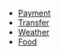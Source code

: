 - [Payment](payment.md)
- [Transfer](transfer.md)
- [Weather](weather.md)
- [Food](food.md)

<!-- 
**CONTACT INFO**  
* [GitHub Repository](https://github.com/hibbitts-design/docsify-open-publishing-starter-kit/)  
* [ReadMe](https://github.com/hibbitts-design/docsify-open-publishing-starter-kit/blob/main/README.md)   -->
<!-- 
<form action="https://github.com/hibbitts-design/docsify-open-publishing-starter-kit/generate" target="_blank">
  <input type="submit" value="Use this Template on GitHub" style="cursor: pointer;margin-top:12px;padding:8px;background-color:var(--base-background-color);border:1px solid var(--link-color);border-radius:.25rem;color:var(--link-color);display:inline-block;text-align:center;text-decoration:none;width:250px;-webkit-text-size-adjust:none;mso-hide:all;" />
</form> -->